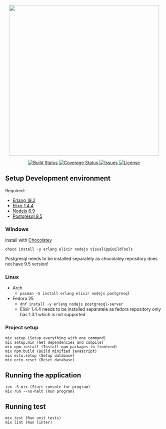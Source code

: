 <p align="center">
    <img src="https://cdn.rawgit.com/osasto-kuikka/KGE/master/extras/logo.svg" width="480">
</p>

<p align="center">
    <a href="https://travis-ci.org/osasto-kuikka/kuikka-website">
        <img src="https://img.shields.io/travis/osasto-kuikka/kuikka-website.svg?style=flat-square&label=Build" alt="Build Status">
    </a>
    <a href='https://coveralls.io/github/osasto-kuikka/kuikka-website?branch=master'>
      <img src='https://coveralls.io/repos/github/osasto-kuikka/kuikka-website/badge.svg?branch=master' alt='Coverage Status' />
    </a>
    <a href="https://github.com/osasto-kuikka/kuikka-website/issues">
        <img src="https://img.shields.io/github/issues-raw/osasto-kuikka/kuikka-website.svg?style=flat-square&label=Issues" alt="Issues">
    </a>
    <a href="https://github.com/osasto-kuikka/kuikka-website/blob/master/LICENSE">
        <img src="https://img.shields.io/badge/License-GPLv2-red.svg?style=flat-square" alt="License">
    </a>
</p>

## Setup Development environment
Required:
* [Erlang 19.2](http://www.erlang.org/)
* [Elixir 1.4.4](http://elixir-lang.org/)
* [Nodejs 6.9](https://nodejs.org/en/)
* [Postgresql 9.5](https://www.postgresql.org/)

### Windows
Install with [Chocolatey](https://chocolatey.org/install)
```
choco install -y erlang elixir nodejs VisualCppBuildTools
```
Postgresql needs to be installed separately as chocolatey repository
does not have 9.5 version!

### Linux
* Arch
  * `pacman -S install erlang elixir nodejs postgresql`
* Fedora 25
  * `dnf install -y erlang nodejs postgresql-server`
  * Elixir 1.4.4 needs to be installed separatele as fedora
    repository only has 1.3.1 which is not supported

### Project setup
```
mix setup (Setup everything with one command)
mix setup.min (Get dependencies and compile)
mix npm.install (Install npm packages to frontend)
mix npm.build (Build minified javascript)
mix ecto.setup (Setup database)
mix ecto.reset (Reset database)
```

## Running the application
```
iex -S mix (Start console for program)
mix run --no-halt (Run program)
```

## Running test
```
mix test (Run unit tests)
mix lint (Run linter)
```
